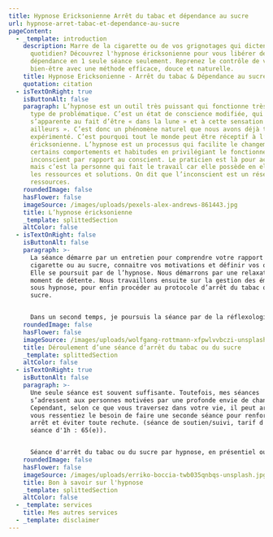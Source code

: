 ```yaml
---
title: Hypnose Ericksonienne Arrêt du tabac et dépendance au sucre
url: hypnose-arret-tabac-et-dependance-au-sucre
pageContent:
  - _template: introduction
    description: Marre de la cigarette ou de vos grignotages qui dictent votre
      quotidien? Découvrez l'hypnose éricksonienne pour vous libérer de votre
      dépendance en 1 seule séance seulement. Reprenez le contrôle de votre
      bien-être avec une méthode efficace, douce et naturelle.
    title: Hypnose Ericksonienne - Arrêt du tabac & Dépendance au sucre
    quotation: citation
  - isTextOnRight: true
    isButtonAlt: false
    paragraph: L’hypnose est un outil très puissant qui fonctionne très bien sur ce
      type de problématique. C’est un état de conscience modifiée, qui
      s’apparente au fait d’être « dans la lune » et à cette sensation d’être «
      ailleurs ». C’est donc un phénomène naturel que nous avons déjà tous
      expérimenté. C’est pourquoi tout le monde peut être réceptif à l’hypnose
      éricksonienne. L’hypnose est un processus qui facilite le changement de
      certains comportements et habitudes en privilégiant le fonctionnement
      inconscient par rapport au conscient. Le praticien est là pour accompagner
      mais c’est la personne qui fait le travail car elle possède en elle toutes
      les ressources et solutions. On dit que l’inconscient est un réservoir de
      ressources.
    roundedImage: false
    hasFlower: false
    imageSource: /images/uploads/pexels-alex-andrews-861443.jpg
    title: L’hypnose éricksonienne
    _template: splittedSection
    altColor: false
  - isTextOnRight: false
    isButtonAlt: false
    paragraph: >-
      La séance démarre par un entretien pour comprendre votre rapport à la
      cigarette ou au sucre, connaitre vos motivations et définir vos objectifs.
      Elle se poursuit par de l’hypnose. Nous démarrons par une relaxation et un
      moment de détente. Nous travaillons ensuite sur la gestion des émotions
      sous hypnose, pour enfin procéder au protocole d’arrêt du tabac ou du
      sucre.


      Dans un second temps, je poursuis la séance par de la réflexologie auriculaire. Je réalise une stimulation de plusieurs zones réflexes au niveau de l’oreille avec un stylet. Enfin, je termine la séance par la pose de graines auriculaires que vous garderez sur vous et pourrez stimuler vous-même. Cela vous permettra d’avoir une aide supplémentaire en rentrant chez vous, après la séance.
    roundedImage: false
    hasFlower: false
    imageSource: /images/uploads/wolfgang-rottmann-xfpwlvvbczi-unsplash.jpg
    title: Déroulement d’une séance d’arrêt du tabac ou du sucre
    _template: splittedSection
    altColor: false
  - isTextOnRight: true
    isButtonAlt: false
    paragraph: >-
      Une seule séance est souvent suffisante. Toutefois, mes séances
      s’adressent aux personnes motivées par une profonde envie de changement.
      Cependant, selon ce que vous traversez dans votre vie, il peut arriver que
      vous ressentiez le besoin de faire une seconde séance pour renforcer votre
      arrêt et éviter toute rechute. (séance de soutien/suivi, tarif d'une
      séance d'1h : 65(e)).


      Séance d'arrêt du tabac ou du sucre par hypnose, en présentiel ou à distance (en visio). Prévoir 1h30 à 2h.
    roundedImage: false
    hasFlower: false
    imageSource: /images/uploads/erriko-boccia-twb035qnbqs-unsplash.jpg
    title: Bon à savoir sur l'hypnose
    _template: splittedSection
    altColor: false
  - _template: services
    title: Mes autres services
  - _template: disclaimer
---
```

